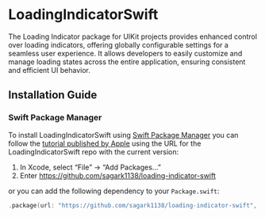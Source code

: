 # LoadingIndicatorSwift
 
 The Loading Indicator package for UIKit projects provides enhanced control over loading indicators, offering globally configurable settings for a seamless user experience. It allows developers to easily customize and manage loading states across the entire application, ensuring consistent and efficient UI behavior.

## Installation Guide

### Swift Package Manager

To install LoadingIndicatorSwift using [Swift Package Manager](https://github.com/swiftlang/swift-package-manager) you can follow the [tutorial published by Apple](https://developer.apple.com/documentation/xcode/adding_package_dependencies_to_your_app) using the URL for the LoadingIndicatorSwift repo with the current version:

1. In Xcode, select “File” → “Add Packages...”
2. Enter https://github.com/sagark1138/loading-indicator-swift

or you can add the following dependency to your `Package.swift`:

```swift
.package(url: "https://github.com/sagark1138/loading-indicator-swift", from: "1.0.0")
```
